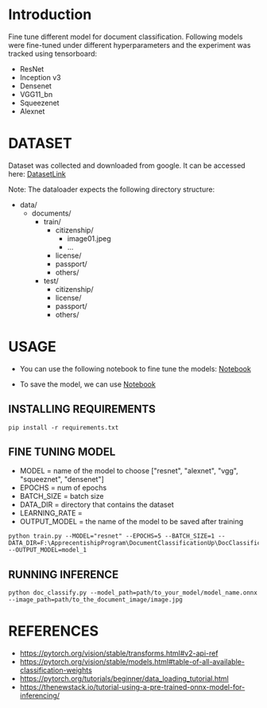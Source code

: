 # Introduction
Fine tune different model for document classification.
Following models were fine-tuned under different hyperparameters and the experiment was tracked using tensorboard:
* ResNet
* Inception v3
* Densenet
* VGG11_bn
* Squeezenet
* Alexnet


# DATASET
Dataset was collected and downloaded from google.
It can be accessed here: <a href = "https://drive.google.com/drive/folders/1MawKiWPK_0ZAaHWZbgQMsOc23id6n2UF?usp=sharing">DatasetLink </a>


Note: The dataloader expects the following directory structure:
- data/
  - documents/
    - train/
      - citizenship/
        - image01.jpeg
        - ...
      - license/
      - passport/
      - others/
    - test/
      - citizenship/
      - license/
      - passport/
      - others/

# USAGE

* You can use the following notebook to fine tune the models: <a href = "https://github.com/fuseMuskan/DocClassificationUpskilling/blob/main/doc_classification_with_transfer_learning/document_classification_with_transfer_learning.ipynb"> Notebook </a>

* To save the model, we can use <a href = "https://github.com/fuseMuskan/DocClassificationUpskilling/blob/main/doc_classification_with_transfer_learning/document_classification.ipynb">Notebook</a>


## INSTALLING REQUIREMENTS

```
pip install -r requirements.txt
```

## FINE TUNING MODEL

* MODEL = name of the model to choose ["resnet", "alexnet", "vgg", "squeeznet", "densenet"]
* EPOCHS = num of epochs
* BATCH_SIZE = batch size
* DATA_DIR = directory that contains the dataset
* LEARNING_RATE =
* OUTPUT_MODEL = the name of the model to be saved after training

```
python train.py --MODEL="resnet" --EPOCHS=5 --BATCH_SIZE=1 --DATA_DIR=F:\ApprecentishipProgram\DocumentClassificationUp\DocClassificationUpskilling\dataset --OUTPUT_MODEL=model_1
```

## RUNNING INFERENCE

```
python doc_classify.py --model_path=path/to_your_model/model_name.onnx --image_path=path/to_the_document_image/image.jpg
```

# REFERENCES
* https://pytorch.org/vision/stable/transforms.html#v2-api-ref
* https://pytorch.org/vision/stable/models.html#table-of-all-available-classification-weights
* https://pytorch.org/tutorials/beginner/data_loading_tutorial.html
* https://thenewstack.io/tutorial-using-a-pre-trained-onnx-model-for-inferencing/
